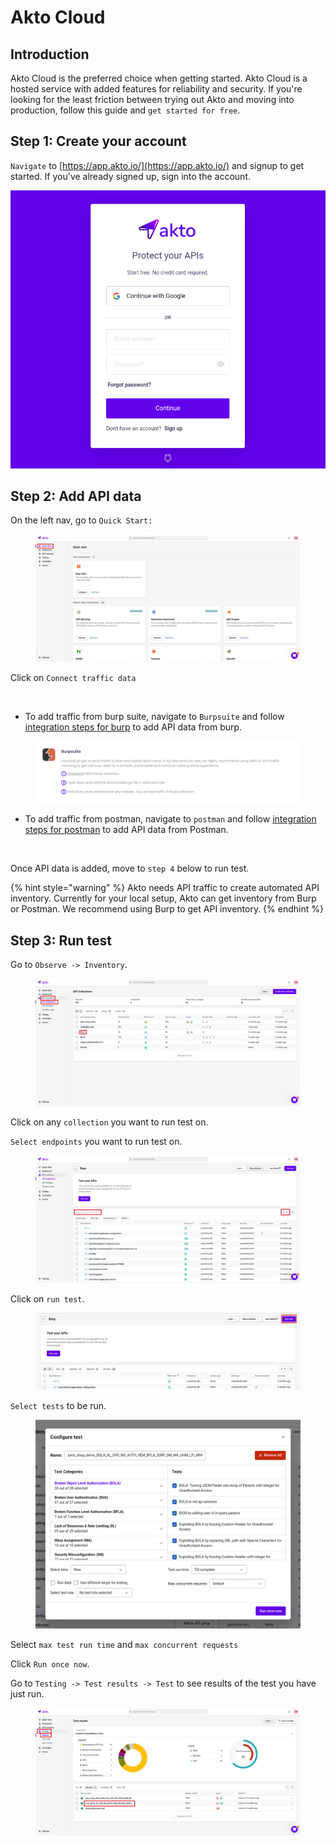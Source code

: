 # Akto Cloud

## Introduction

Akto Cloud is the preferred choice when getting started. Akto Cloud is a hosted service with added features for reliability and security. If you're looking for the least friction between trying out Akto and moving into production, follow this guide and `get started for free`.

## Step 1: Create your account

`Navigate` to [https://app.akto.io/](https://app.akto.io/) and signup to get started. If you've already signed up, sign into the account.

![](<../.gitbook/assets/Screen Shot 2023-01-10 at 3.48.28 PM.png>)

## Step 2: Add API data

On the left nav, go to `Quick Start:`

<figure><img src="../.gitbook/assets/Frame 10 (1).png" alt=""><figcaption></figcaption></figure>

Click on `Connect traffic data`

<figure><img src="../.gitbook/assets/Frame 11 (1).png" alt=""><figcaption></figcaption></figure>

* To add traffic from burp suite, navigate to `Burpsuite` and follow [integration steps for burp](broken-reference) to add API data from burp.

<figure><img src="../.gitbook/assets/Screenshot 2023-01-26 at 3.32.50 PM (1).png" alt=""><figcaption></figcaption></figure>

* To add traffic from postman, navigate to `postman` and follow [integration steps for postman](../traffic-connections/postman.md) to add API data from Postman.

<figure><img src="../.gitbook/assets/Screen Shot 2023-01-10 at 5.12.55 PM (1).png" alt=""><figcaption></figcaption></figure>

Once API data is added, move to `step 4` below to run test.

{% hint style="warning" %}
Akto needs API traffic to create automated API inventory. Currently for your local setup, Akto can get inventory from Burp or Postman. We recommend using Burp to get API inventory.
{% endhint %}

## Step 3: Run test

Go to `Observe -> Inventory`.

<figure><img src="../.gitbook/assets/Frame 20 (2).png" alt=""><figcaption></figcaption></figure>

Click on any `collection` you want to run test on.

`Select endpoints` you want to run test on.

<figure><img src="../.gitbook/assets/Frame 21 (1).png" alt=""><figcaption></figcaption></figure>

Click on `run test`.

<figure><img src="../.gitbook/assets/Frame 22 (1).png" alt=""><figcaption></figcaption></figure>

`Select tests` to be run.

<figure><img src="../.gitbook/assets/Screen Shot 2023-01-10 at 5.26 1.png" alt=""><figcaption></figcaption></figure>

Select `max test run time` and `max concurrent requests`

Click `Run once now`.

Go to `Testing -> Test results -> Test` to see results of the test you have just run.

<figure><img src="../.gitbook/assets/Frame 23 (1).png" alt=""><figcaption></figcaption></figure>

